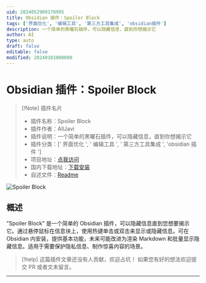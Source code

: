 ```yaml
---
uid: 2024052909170995
title: Obsidian 插件：Spoiler Block
tags: ['界面优化', '编辑工具', '第三方工具集成', 'obsidian插件']
description: 一个简单的黑曜石插件，可以隐藏信息，直到你想揭示它
author: AI
type: auto
draft: false
editable: false
modified: 20240101000000
---
```


# Obsidian 插件：Spoiler Block

> [!Note] 插件名片
> - 插件名称：Spoiler Block
> - 插件作者：AllJavi
> - 插件说明：一个简单的黑曜石插件，可以隐藏信息，直到你想揭示它
> - 插件分类：[' 界面优化 ', ' 编辑工具 ', ' 第三方工具集成 ', 'obsidian 插件 ']
> - 项目地址：[点我访问](https://github.com/AllJavi/spoiler-block-obsidian)
> - 国内下载地址：[下载安装](https://pkmer.cn/products/plugin/pluginMarket/?spoiler-block-obsidian)
> - 自述文件：[Readme](https://ghproxy.net/https://raw.githubusercontent.com/AllJavi/spoiler-block-obsidian/master/README.md)

![Spoiler Block](https://cdn.pkmer.cn/covers/spoiler-block-obsidian.gif!pkmer)

## 概述

"Spoiler Block" 是一个简单的 Obsidian 插件，可以隐藏信息直到您想要揭示它。通过悬停鼠标在信息块上，使用热键单击或双击来显示或隐藏信息。可在 Obsidian 内安装，提供基本功能，未来可能改进为渲染 Markdown 和批量显示隐藏信息。适用于需要保护隐私信息、制作惊喜内容的场景。

> [!help]
> 这篇插件文章还没有人贡献，欢迎占坑！
> 如果您有好的想法欢迎提交 PR 或者文末留言。

---



